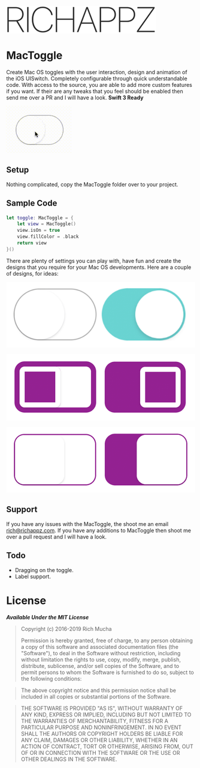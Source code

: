 ![Banner](Resources/logo.png)

# MacToggle

Create Mac OS toggles with the user interaction, design and animation of the iOS UISwitch. Completely configurable through quick understandable code. With access to the source, you are able to add more custom features if you want. If their are any tweaks that you feel should be enabled then send me over a PR and I will have a look. **Swift 3 Ready**

![Banner](Resources/mactoggle.gif)

## Setup

Nothing complicated, copy the MacToggle folder over to your project.


## Sample Code

```swift
let toggle: MacToggle = {
	let view = MacToggle()
	view.isOn = true
	view.fillColor = .black
	return view
}()
```
There are plenty of settings you can play with, have fun and create the designs that you require for your Mac OS developments. Here are a couple of designs, for ideas:



![Banner](Resources/switch-1.png)

![Banner](Resources/switch-2.png)

![Banner](Resources/switch-3.png)


## Support

If you have any issues with the MacToggle, the shoot me an email <a href="mailto:rich@richappz.com?Subject=MacToggle%20Support" target="_top">rich@richappz.com</a>. If you have any additions to MacToggle then shoot me over a pull request and I will have a look.

## Todo

- Dragging on the toggle.
- Label support.


# License

***Available Under the MIT License***

>Copyright (c) 2016-2019 Rich Mucha
>                    
>Permission is hereby granted, free of charge, to any person obtaining a copy of this software and associated documentation files (the "Software"), to deal in the Software without restriction, including without limitation the rights to use, copy, modify, merge, publish, distribute, sublicense, and/or sell copies of the Software, and to permit persons to whom the Software is furnished to do so, subject to the following conditions:
                    
>The above copyright notice and this permission notice shall be included in all copies or substantial portions of the Software.
                    
>THE SOFTWARE IS PROVIDED "AS IS", WITHOUT WARRANTY OF ANY KIND, EXPRESS OR IMPLIED, INCLUDING BUT NOT LIMITED TO THE WARRANTIES OF MERCHANTABILITY, FITNESS FOR A PARTICULAR PURPOSE AND NONINFRINGEMENT. IN NO EVENT SHALL THE AUTHORS OR COPYRIGHT HOLDERS BE LIABLE FOR ANY CLAIM, DAMAGES OR OTHER LIABILITY, WHETHER IN AN ACTION OF CONTRACT, TORT OR OTHERWISE, ARISING FROM, OUT OF OR IN CONNECTION WITH THE SOFTWARE OR THE USE OR OTHER DEALINGS IN THE SOFTWARE.
